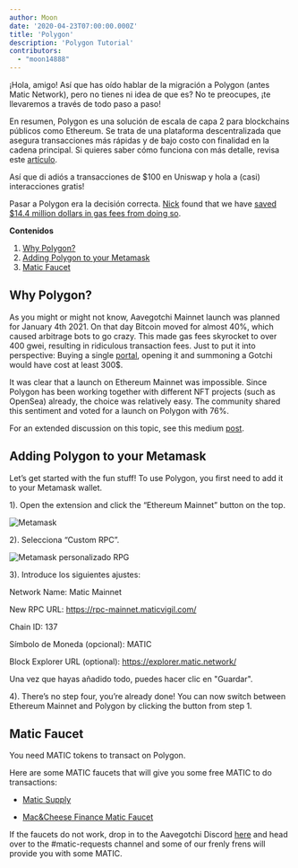 ```yaml
---
author: Moon
date: '2020-04-23T07:00:00.000Z'
title: 'Polygon'
description: 'Polygon Tutorial'
contributors:
  - "moon14888"
---
```


¡Hola, amigo! Así que has oído hablar de la migración a Polygon (antes Matic Network), pero no tienes ni idea de que es? No te preocupes, ¡te llevaremos a través de todo paso a paso!

En resumen, Polygon es una solución de escala de capa 2 para blockchains públicos como Ethereum. Se trata de una plataforma descentralizada que asegura transacciones más rápidas y de bajo costo con finalidad en la cadena principal. Si quieres saber cómo funciona con más detalle, revisa este [artículo](https://medium.com/matic-network/what-is-matic-network-466a2c493ae1).

Así que di adiós a transacciones de $100 en Uniswap y hola a (casi) interacciones gratis!

Pasar a Polygon era la decisión correcta. [Nick](/team#nick-mudge) found that we have [saved $14.4 million dollars in gas fees from doing so](https://twitter.com/mudgen/status/1372245486535639040).

<div class="contentsBox">

**Contenidos**

<ol>
<li><a href=#why-polygon->Why Polygon?</a></li>
<li><a href=#adding-polygon-to-your-metamask>Adding Polygon to your Metamask</a></li>
<li><a href=#matic-faucet>Matic Faucet</a></li>
</ol>

</div>

## Why Polygon?

As you might or might not know, Aavegotchi Mainnet launch was planned for January 4th 2021. On that day Bitcoin moved for almost 40%, which caused arbitrage bots to go crazy. This made gas fees skyrocket to over 400 gwei, resulting in ridiculous transaction fees. Just to put it into perspective: Buying a single [portal](/portals), opening it and summoning a Gotchi would have cost at least 300$.

It was clear that a launch on Ethereum Mainnet was impossible. Since Polygon has been working together with different NFT projects (such as OpenSea) already, the choice was relatively easy. The community shared this sentiment and voted for a launch on Polygon with 76%.

For an extended discussion on this topic, see this medium [post](https://aavegotchi.medium.com/why-aavegotchi-chose-polygon-356238977fb2).

## Adding Polygon to your Metamask

Let’s get started with the fun stuff! To use Polygon, you first need to add it to your Metamask wallet.

1). Open the extension and click the “Ethereum Mainnet” button on the top.

<img class = "bodyImage" src = "/polygon/metamask.png" alt = "Metamask" />

2). Selecciona “Custom RPC”.

<img class = "bodyImage" src = "/polygon/metamask-custom-RPC.png" alt = "Metamask personalizado RPG" />

3). Introduce los siguientes ajustes:

Network Name: Matic Mainnet

New RPC URL: https://rpc-mainnet.maticvigil.com/

Chain ID: 137

Símbolo de Moneda (opcional): MATIC

Block Explorer URL (optional): https://explorer.matic.network/

Una vez que hayas añadido todo, puedes hacer clic en "Guardar".

4). There’s no step four, you’re already done! You can now switch between Ethereum Mainnet and Polygon by clicking the button from step 1.

## Matic Faucet

You need MATIC tokens to transact on Polygon.

Here are some MATIC faucets that will give you some free MATIC to do transactions:

* [Matic Supply](https://matic.supply/)

* [Mac&Cheese Finance Matic Faucet](https://macncheese.finance/matic-polygon-mainnet-faucet.php)

If the faucets do not work, drop in to the Aavegotchi Discord [here](https://discord.com/invite/NPwnWB6) and head over to the #matic-requests channel and some of our frenly frens will provide you with some MATIC.